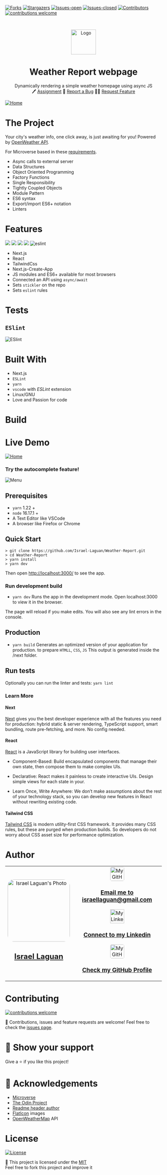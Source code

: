 <!-- PROJECT SHIELDS -->
[![Forks][forks-shield]][forks-url]
[![Stargazers][stars-shield]][stars-url]
[![Issues-open][issues-open-shield]][issues-url]
[![Issues-closed][issues-closed-shield]][issues-url]
[![Contributors][contributors-shield]][contributors-url]
[![contributions welcome][contributions-welcome]][issues-url]

<!-- PROJECT LOGO -->
<br />
<p align="center">
  <a href="https://openweathermap.org/">
    <img src="https://brands.home-assistant.io/_/openweathermap/logo.png" alt="Logo" height="80">
  </a>

  <h1 align="center">
	Weather Report webpage
  </h1>

  <p align="center">
    Dynamically rendering a simple weather homepage using async JS
    <br />
	  🖊️
    <a href="https://www.theodinproject.com/courses/javascript/lessons/weather-app">Assignment</a>
    🐞
    <a href="https://github.com/Israel-Laguan/Weather-Report/issues">Report a Bug</a>
    🙋‍♂️
    <a href="https://github.com/Israel-Laguan/Weather-Report/issues">Request Feature</a>
  </p>
</p>

[![Home](docs/home.png)](http://weather-report-israellaguan.vercel.app/)

# The Project

Your city's weather info, one click away, is just awaiting for you! Powered by [OpenWeather API][openweather].

For Microverse based in these [requirements](https://www.theodinproject.com/courses/javascript/lessons/weather-app).

- Async calls to external server
- Data Structures
- Object Oriented Programming
- Factory Functions
- Single Responsibility
- Tightly Coupled Objects
- Module Pattern
- ES6 syntax
- Export/import ES6+ notation
- Linters

# Features

[![][javascript]][javascript-url] 
[![][react]][next.js-url] 
[![][next.js]][javascript-url] 
[![][tailwindCss]][tailwindCss-url] 
![eslint][]

- Next.js
- React
- TailwindCss
- Next.js-Create-App
- JS modules and ES6+ available for most browsers
- Connected an API using `async/await`
- Sets `stickler` on the repo
- Sets `eslint` rules

# Tests

## `ESlint`

![ESlint](docs/lint.png)

# Built With

- Next.js
- `ESLint`
- `yarn`
- `vscode` with _ESLint_ extension
- Linux/GNU
- Love and Passion for code

# Build

# Live Demo

[![Home](docs/home.png)](http://weather-report-israellaguan.vercel.app/)

### Try the autocomplete feature!

![Menu](docs/autocomplete.png)

## Prerequisites

- `yarn` 1.22 +
- `node` 16.17.1 +
- A Text Editor like VSCode
- A browser like Firefox or Chrome

## Quick Start

```
> git clone https://github.com/Israel-Laguan/Weather-Report.git
> cd Weather-Report
> yarn install
> yarn dev
```

Then open [http://localhost:3000/](http://localhost:3000/) to see the app.

### Run development build

- `yarn dev`
Runs the app in the development mode. Open localhost:3000 to view it in the browser.

The page will reload if you make edits. You will also see any lint errors in the console.

## Production

- `yarn build` 
Generates an optimized version of your application for production. to prepare `HTMLL`, `CSS`, `JS` 
This output is generated inside the /next folder.

## Run tests

Optionally you can run the linter and tests: `yarn lint`

### Learn More

#### Next

[Next](https://nextjs.org) gives you the best developer experience with all the features you need for production: hybrid static & server rendering, TypeScript support, smart bundling, route pre-fetching, and more. No config needed.

#### React

[React](https://reactjs.org/) is a JavaScript library for building user interfaces.

- Component-Based:
Build encapsulated components that manage their own state, then compose them to make complex UIs.

- Declarative:
React makes it painless to create interactive UIs. Design simple views for each state in your.

- Learn Once, Write Anywhere:
We don’t make assumptions about the rest of your technology stack, so you can develop new features in React without rewriting existing code.

#### Tailwind CSS

[Tailwind CSS](https://tailwindcss.com/) is modern utility-first CSS framework. It provides many CSS rules, but these are purged when production builds. So developers do not worry about CSS asset size for performance optimization.


# Author

<table style="width:100%">
  <tr>
    <td>
        <div align="center">
            <a href="./docs/img/photo.png" target="_blank" rel="author">
                <img src="https://avatars2.githubusercontent.com/u/36519478?s=460&v=4" style="border-radius: 10%; min-width: 100px;" alt="Israel Laguan's Photo" width="200px">
            </a>
            <h2>
                <a href="https://israel-laguan.github.io/" target="_blank" rel="author">
                    Israel Laguan
                </a>
            </h2>
        </div>
    </td>
    <td>
        <div align="center">
            <a href="mailto:israellaguan@gmail.com" target="_blank" rel="author">
                <img src="https://img.icons8.com/color/48/000000/message-squared.png" style="border-radius: 10%" alt="My GitHub" height="45px">
                <h3>
                    Email me to 
                    <a href="mailto:israellaguan@gmail.com">
                        israellaguan@gmail.com
                    </a>
                </h3>
            </a>
            <a href="https://www.linkedin.com/in/israellaguan/" target="_blank" rel="author">
                <img src="https://img.icons8.com/color/48/000000/linkedin.png" alt="My Linkedin" height="45px">
                <h3>
                    Connect to my Linkedin
                </h3>
            </a>
            <a href="https://github.com/Israel-Laguan" target="_blank" rel="author">
                <img src="https://img.icons8.com/color/48/000000/github--v1.png" 
			style="border-radius: 10%" alt="My GitHub" height="45px"
		>
                <h3>
                    Check my GitHub Profile
                </h3>
            </a>
        </div>
    </td>
  </tr>
</table> 

# Contributing

[![contributions welcome][contributions-welcome]][issues-url]

🤝 Contributions, issues and feature requests are welcome!
Feel free to check the [issues page][issues-url].



# 🤗 Show your support

Give a ⭐️ if you like this project!

# 🏅 Acknowledgements

- [Microverse](https://www.microverse.org/)
- [The Odin Project](https://www.theodinproject.com/)
- [Readme header author](https://github.com/collinsugwu/Microverse201-Enumerable-Methods)
- [FlatIcon](https://www.flaticon.com/) images
- [OpenWeatherMap](https://openweathermap.org/) API

# License

[![License][badge-license]](http://badges.mit-license.org)

📝 This project is licensed under the [MIT](LICENSE)\
Feel free to fork this project and improve it

<!-- MARKDOWN LINKS & IMAGES -->
[contributors-shield]: https://img.shields.io/github/contributors/Israel-Laguan/Weather-Report?style=for-the-badge
[contributors-url]: https://github.com/Israel-Laguan/Weather-Report/graphs/contributors
[forks-shield]: https://img.shields.io/github/forks/Israel-Laguan/Weather-Report?style=for-the-badge
[forks-url]: https://github.com/Israel-Laguan/Weather-Report/network/members
[stars-shield]: https://img.shields.io/github/stars/Israel-Laguan/Weather-Report?style=for-the-badge
[stars-url]: https://github.com/Israel-Laguan/Weather-Report/stargazers
[issues-open-shield]: https://img.shields.io/github/issues/Israel-Laguan/Weather-Report?style=for-the-badge
[issues-closed-shield]: https://img.shields.io/github/issues-closed/Israel-Laguan/Weather-Report?style=for-the-badge
[issues-url]: https://github.com/Israel-Laguan/Weather-Report/issues
[contributions-welcome]: https://img.shields.io/badge/contributions-welcome-brightgreen.svg?style=for-the-badge
[badge-license]: https://img.shields.io/:license-mit-blue.svg?style=for-the-badge
[javascript]: https://img.shields.io/badge/JAVASCRIPT-ES6%2B-F7DF1E?style=for-the-badge&logo=javascript
[react]: https://img.shields.io/badge/React-18.2+-61DAFB?style=for-the-badge&logo=react
[eslint]: https://img.shields.io/badge/linter-ESLint-4B32C3?style=for-the-badge&logo=eslint
[next.js]: https://img.shields.io/badge/NEXT.JS-V12.3-000000?style=for-the-badge&logo=next.js
[tailwindCss]: https://img.shields.io/badge/tailwindcss-V3.1.8-9cf?style=for-the-badge&logo=tailwindcss
[openweather]: https://openweathermap.org/
[javascript-url]: https://developer.mozilla.org/en-US/docs/Web/JavaScript
[react-url]: https://reactjs.org/
[next.js-url]: https://nextjs.org/
[tailwindCss-url]: https://tailwindcss.com/
